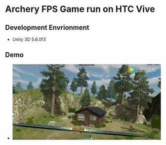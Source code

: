 # Archery FPS Game run on HTC Vive
## Development Envrionment
* Unity 3D 5.6.0f3

## Demo
*  [![Watch the video](https://github.com/jackhhh/Archery-Game-VR/blob/master/Demo.jpg)](https://v.qq.com/x/page/x031663g5bt.html)